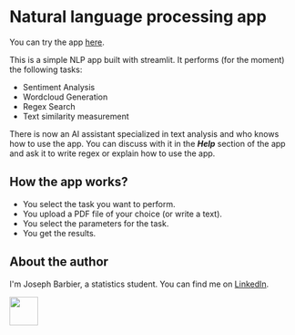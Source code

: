 # Natural language processing app

You can try the app
[here](https://josephbarbier-text.streamlit.app).

This is a simple NLP app built with streamlit. It performs (for the moment) the following tasks:

- Sentiment Analysis
- Wordcloud Generation 
- Regex Search
- Text similarity measurement

There is now an AI assistant specialized in text analysis and who knows how to use the app.
You can discuss with it in the ***Help*** section of the app and ask it to write regex or explain how to use the app.

## How the app works?

- You select the task you want to perform.
- You upload a PDF file of your choice (or write a text).
- You select the parameters for the task.
- You get the results.

## About the author

I'm Joseph Barbier, a statistics student. You can find me on [LinkedIn](https://www.linkedin.com/in/joseph-barbier-darnal-4ab531224/).

<img src="https://static.wixstatic.com/media/ba568f_87caccf58b97420894d108f77dbed48f~mv2.jpg/v1/crop/x_68,y_58,w_1132,h_1156/fill/w_252,h_262,al_c,q_80,usm_0.66_1.00_0.01,enc_auto/WhatsApp%20Image%202022-09-11%20at%2000_24_edited.jpg"  width="50" height="50">
